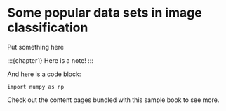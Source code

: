 # Some popular data sets in image classification 

Put something here

:::{chapter1}
Here is a note!
:::

And here is a code block:

```
import numpy as np
```

Check out the content pages bundled with this sample book to see more.
